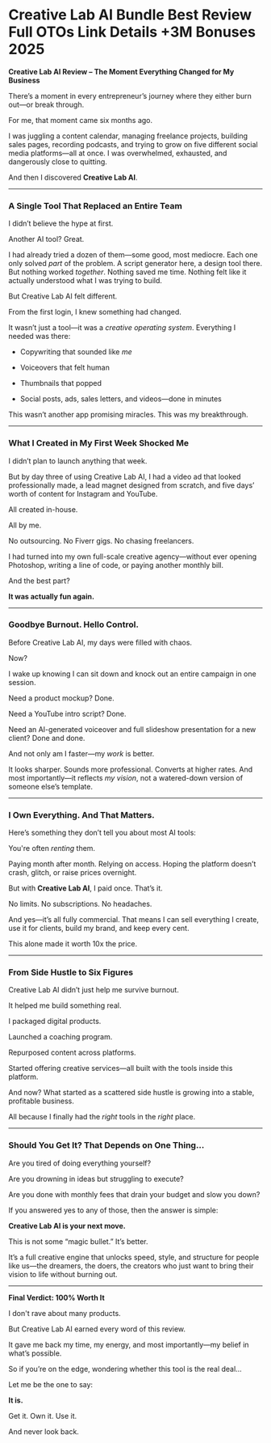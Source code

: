# Creative Lab AI Bundle Best Review Full OTOs Link Details +3M Bonuses 2025
<p class="" data-start="260" data-end="334"><strong data-start="260" data-end="334">Creative Lab AI Review – The Moment Everything Changed for My Business</strong></p>
<p class="" data-start="336" data-end="429">There’s a moment in every entrepreneur’s journey where they either burn out—or break through.</p>
<p class="" data-start="431" data-end="471">For me, that moment came six months ago.</p>
<p class="" data-start="473" data-end="716">I was juggling a content calendar, managing freelance projects, building sales pages, recording podcasts, and trying to grow on five different social media platforms—all at once. I was overwhelmed, exhausted, and dangerously close to quitting.</p>
<p class="" data-start="718" data-end="760">And then I discovered <strong data-start="740" data-end="759">Creative Lab AI</strong>.</p>


<hr class="" data-start="762" data-end="765" />

<h3 class="" data-start="767" data-end="817"><strong data-start="771" data-end="817">A Single Tool That Replaced an Entire Team</strong></h3>
<p class="" data-start="819" data-end="854">I didn’t believe the hype at first.</p>
<p class="" data-start="856" data-end="879">Another AI tool? Great.</p>
<p class="" data-start="881" data-end="1155">I had already tried a dozen of them—some good, most mediocre. Each one only solved <em data-start="964" data-end="970">part</em> of the problem. A script generator here, a design tool there. But nothing worked <em data-start="1052" data-end="1062">together</em>. Nothing saved me time. Nothing felt like it actually understood what I was trying to build.</p>
<p class="" data-start="1157" data-end="1192">But Creative Lab AI felt different.</p>
<p class="" data-start="1194" data-end="1245">From the first login, I knew something had changed.</p>
<p class="" data-start="1247" data-end="1337">It wasn’t just a tool—it was a <em data-start="1278" data-end="1305">creative operating system</em>. Everything I needed was there:</p>

<ul data-start="1339" data-end="1500">
 	<li class="" data-start="1339" data-end="1377">
<p class="" data-start="1341" data-end="1377">Copywriting that sounded like <em data-start="1371" data-end="1375">me</em></p>
</li>
 	<li class="" data-start="1378" data-end="1408">
<p class="" data-start="1380" data-end="1408">Voiceovers that felt human</p>
</li>
 	<li class="" data-start="1409" data-end="1435">
<p class="" data-start="1411" data-end="1435">Thumbnails that popped</p>
</li>
 	<li class="" data-start="1436" data-end="1500">
<p class="" data-start="1438" data-end="1500">Social posts, ads, sales letters, and videos—done in minutes</p>
</li>
</ul>
<p class="" data-start="1502" data-end="1571">This wasn’t another app promising miracles. This was my breakthrough.</p>


<hr class="" data-start="1573" data-end="1576" />

<h3 class="" data-start="1578" data-end="1628"><strong data-start="1582" data-end="1628">What I Created in My First Week Shocked Me</strong></h3>
<p class="" data-start="1630" data-end="1673">I didn’t plan to launch anything that week.</p>
<p class="" data-start="1675" data-end="1863">But by day three of using Creative Lab AI, I had a video ad that looked professionally made, a lead magnet designed from scratch, and five days’ worth of content for Instagram and YouTube.</p>
<p class="" data-start="1865" data-end="1886">All created in-house.</p>
<p class="" data-start="1888" data-end="1898">All by me.</p>
<p class="" data-start="1900" data-end="1955">No outsourcing. No Fiverr gigs. No chasing freelancers.</p>
<p class="" data-start="1957" data-end="2096">I had turned into my own full-scale creative agency—without ever opening Photoshop, writing a line of code, or paying another monthly bill.</p>
<p class="" data-start="2098" data-end="2116">And the best part?</p>
<p class="" data-start="2118" data-end="2148"><strong data-start="2118" data-end="2148">It was actually fun again.</strong></p>


<hr class="" data-start="2150" data-end="2153" />

<h3 class="" data-start="2155" data-end="2194"><strong data-start="2159" data-end="2194">Goodbye Burnout. Hello Control.</strong></h3>
<p class="" data-start="2196" data-end="2251">Before Creative Lab AI, my days were filled with chaos.</p>
<p class="" data-start="2253" data-end="2257">Now?</p>
<p class="" data-start="2259" data-end="2340">I wake up knowing I can sit down and knock out an entire campaign in one session.</p>
<p class="" data-start="2342" data-end="2370">Need a product mockup? Done.</p>
<p class="" data-start="2372" data-end="2406">Need a YouTube intro script? Done.</p>
<p class="" data-start="2408" data-end="2503">Need an AI-generated voiceover and full slideshow presentation for a new client? Done and done.</p>
<p class="" data-start="2505" data-end="2550">And not only am I faster—my <em data-start="2533" data-end="2539">work</em> is better.</p>
<p class="" data-start="2552" data-end="2722">It looks sharper. Sounds more professional. Converts at higher rates. And most importantly—it reflects <em data-start="2655" data-end="2666">my vision</em>, not a watered-down version of someone else’s template.</p>


<hr class="" data-start="2724" data-end="2727" />

<h3 class="" data-start="2729" data-end="2772"><strong data-start="2733" data-end="2772">I Own Everything. And That Matters.</strong></h3>
<p class="" data-start="2774" data-end="2831">Here’s something they don’t tell you about most AI tools:</p>
<p class="" data-start="2833" data-end="2861">You're often <em data-start="2846" data-end="2855">renting</em> them.</p>
<p class="" data-start="2863" data-end="2977">Paying month after month. Relying on access. Hoping the platform doesn’t crash, glitch, or raise prices overnight.</p>
<p class="" data-start="2979" data-end="3032">But with <strong data-start="2988" data-end="3007">Creative Lab AI</strong>, I paid once. That’s it.</p>
<p class="" data-start="3034" data-end="3076">No limits. No subscriptions. No headaches.</p>
<p class="" data-start="3078" data-end="3212">And yes—it’s all fully commercial. That means I can sell everything I create, use it for clients, build my brand, and keep every cent.</p>
<p class="" data-start="3214" data-end="3253">This alone made it worth 10x the price.</p>


<hr class="" data-start="3255" data-end="3258" />

<h3 class="" data-start="3260" data-end="3299"><strong data-start="3264" data-end="3299">From Side Hustle to Six Figures</strong></h3>
<p class="" data-start="3301" data-end="3353">Creative Lab AI didn’t just help me survive burnout.</p>
<p class="" data-start="3355" data-end="3389">It helped me build something real.</p>
<p class="" data-start="3391" data-end="3419">I packaged digital products.</p>
<p class="" data-start="3421" data-end="3449">Launched a coaching program.</p>
<p class="" data-start="3451" data-end="3487">Repurposed content across platforms.</p>
<p class="" data-start="3489" data-end="3570">Started offering creative services—all built with the tools inside this platform.</p>
<p class="" data-start="3572" data-end="3667">And now? What started as a scattered side hustle is growing into a stable, profitable business.</p>
<p class="" data-start="3669" data-end="3734">All because I finally had the <em data-start="3699" data-end="3706">right</em> tools in the <em data-start="3720" data-end="3727">right</em> place.</p>


<hr class="" data-start="3736" data-end="3739" />

<h3 class="" data-start="3741" data-end="3794"><strong data-start="3745" data-end="3794">Should You Get It? That Depends on One Thing…</strong></h3>
<p class="" data-start="3796" data-end="3839">Are you tired of doing everything yourself?</p>
<p class="" data-start="3841" data-end="3893">Are you drowning in ideas but struggling to execute?</p>
<p class="" data-start="3895" data-end="3967">Are you done with monthly fees that drain your budget and slow you down?</p>
<p class="" data-start="3969" data-end="4032">If you answered yes to any of those, then the answer is simple:</p>
<p class="" data-start="4034" data-end="4072"><strong data-start="4034" data-end="4072">Creative Lab AI is your next move.</strong></p>
<p class="" data-start="4074" data-end="4119">This is not some “magic bullet.” It’s better.</p>
<p class="" data-start="4121" data-end="4311">It’s a full creative engine that unlocks speed, style, and structure for people like us—the dreamers, the doers, the creators who just want to bring their vision to life without burning out.</p>


<hr class="" data-start="4313" data-end="4316" />
<p class="" data-start="4318" data-end="4350"><strong data-start="4318" data-end="4350">Final Verdict: 100% Worth It</strong></p>
<p class="" data-start="4352" data-end="4385">I don't rave about many products.</p>
<p class="" data-start="4387" data-end="4440">But Creative Lab AI earned every word of this review.</p>
<p class="" data-start="4442" data-end="4528">It gave me back my time, my energy, and most importantly—my belief in what’s possible.</p>
<p class="" data-start="4530" data-end="4601">So if you’re on the edge, wondering whether this tool is the real deal…</p>
<p class="" data-start="4603" data-end="4628">Let me be the one to say:</p>
<p class="" data-start="4630" data-end="4640"><strong data-start="4630" data-end="4640">It is.</strong></p>
<p class="" data-start="4642" data-end="4665">Get it. Own it. Use it.</p>
<p class="" data-start="4667" data-end="4687">And never look back.</p>
